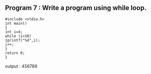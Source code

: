 ## Program 7 : Write a program using while loop.
```  
#include <stdio.h>
int main()
{
int i=4;
while (i<10)
{printf("%d",i);
i++;
}
return 0;
}
```
output : 
456789
